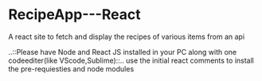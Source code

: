 # RecipeApp---React
A react site to fetch and display the recipes of various items from an api

..::Please have Node and React JS installed in your PC along with one codeediter(like VScode,Sublime)::..
use the initial react comments to install the pre-requiesties and node modules

